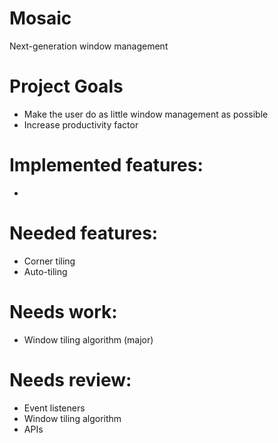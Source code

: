# Mosaic
Next-generation window management

# Project Goals
- Make the user do as little window management as possible
- Increase productivity factor

# Implemented features:
- 

# Needed features:
- Corner tiling
- Auto-tiling

# Needs work:
- Window tiling algorithm (major)

# Needs review:
- Event listeners
- Window tiling algorithm
- APIs